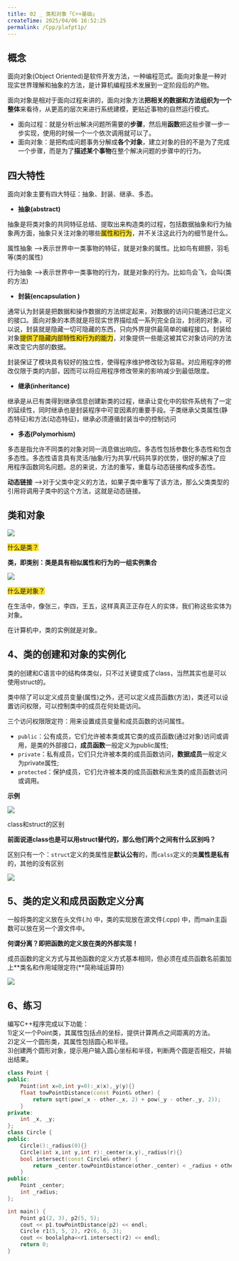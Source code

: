 ```yaml
---
title: 02 _ 类和对象「C++基础」
createTime: 2025/04/06 16:52:25
permalink: /Cpp/plafpt1p/
---
```

##  概念
面向对象(Object Oriented)是软件开发方法，一种编程范式。面向对象是一种对现实世界理解和抽象的方法，是计算机编程技术发展到一定阶段后的产物。

面向对象是相对于面向过程来讲的，面向对象方法**把相关的数据和方法组织为一个整体**来看待，从更高的层次来进行系统建模，更贴近事物的自然运行模式。

+ 面向过程：就是分析出解决问题所需要的**步骤**，然后用**函数**把这些步骤一步一步实现，使用的时候一个一个依次调用就可以了。
+ 面向对象：是把构成问题事务分解成**各个对象**，建立对象的目的不是为了完成一个步骤，而是为了**描述某个事物**在整个解决问题的步骤中的行为。

##  四大特性
面向对象主要有四大特征：抽象、封装、继承、多态。

+ **抽象(abstract)**

抽象是将类对象的共同特征总结、提取出来构造类的过程，包括数据抽象和行为抽象两方面，抽象只关注对象的哪些<font style="background-color:#FBDE28;">属性和行为</font>，并不关注这此行为的细节是什么。

属性抽象 -->表示世界中一类事物的特征，就是对象的属性。比如鸟有翅膀，羽毛等(类的属性)

行为抽象 -->表示世界中一类事物的行为，就是对象的行为。比如鸟会飞，会叫(类的方法)

+ **封装(encapsulation )**

通常认为封装是把数据和操作数据的方法绑定起来，对数据的访问只能通过已定义的接口。面向对象的本质就是将现实世界描绘成一系列完全自治，封闭的对象，可以说，封装就是隐藏一切可隐藏的东西，只向外界提供最简单的编程接口。封装给对象<font style="background-color:#FBDE28;">提供了隐藏内部特性和行为的能力</font>，对象提供一些能这被其它对象访问的方法来改变它内部的数据。

封装保证了模块具有较好的独立性，使得程序维护修改较为容易。对应用程序的修改仅限于类的内部，因而可以将应用程序修改带来的影响减少到最低限度。

+ **继承(inheritance)**

继承是从已有类得到继承信息创建新类的过程，继承让变化中的软件系统有了一定的延续性，同时继承也是封装程序中可变因素的重要手段。子类继承父类属性(静态特征)和方法(动态特征)，继承必须遵循封装当中的控制访问

+ **多态(Polymorhism)**

多态是指允许不同类的对象对同一消息做出响应。多态性包括参数化多态性和包含多态性。多态性语言具有灵活/抽象/行为共享/代码共享的优势，很好的解决了应用程序函数同名问题。总的来说，方法的重写，重载与动态链接构成多态性。

**动态链接** -->对于父类中定义的方法，如果子类中重写了该方法，那么父类类型的引用将调用子类中的这个方法，这就是动态链接。

##  类和对象
![](https://xiaokcoding-image.oss-cn-beijing.aliyuncs.com/20250405205927378.png)

<font style="background-color:#FBDE28;">什么是类？</font>

**类，即类别：类是具有相似属性和行为的一组实例集合**



![](https://xiaokcoding-image.oss-cn-beijing.aliyuncs.com/20250405205927379.png)



<font style="background-color:#FBDE28;">什么是对象？</font>

在生活中，像张三，李四，王五，这样真真正正存在人的实体，我们称这些实体为对象。

在计算机中，类的实例就是对象。

## 4、类的创建和对象的实例化
类的创建和C语言中的结构体类似，只不过关键变成了class，当然其实也是可以使用struct的。

类中除了可以定义成员变量(属性)之外，还可以定义成员函数(方法)，类还可以设置访问权限，可以控制类中的成员在何处能访问。

三个访问权限限定符：用来设置成员变量和成员函数的访问属性。

+ `public`：公有成员，它们允许被本类或其它类的成员函数(通过对象)访问或调用，是类的外部接口，**成员函数**一般定义为public属性;
+ `private`：私有成员，它们只允许被本类的成员函数访问，**数据成员**一般定义为private属性;
+ `protected`：保护成员，它们允许被本类的成员函数和派生类的成员函数访问或调用。

**示例**



![](https://xiaokcoding-image.oss-cn-beijing.aliyuncs.com/20250405205927380.png)

class和struct的区别

**前面说道class也是可以用struct替代的，那么他们两个之间有什么区别吗？**

区别只有一个：`struct`定义的类属性是**默认公有**的，而`calss`定义的类**属性是私有**的，其他的没有区别

![](https://xiaokcoding-image.oss-cn-beijing.aliyuncs.com/20250405205927381.png)

## 5、类的定义和成员函数定义分离
一般将类的定义放在头文件(.h) 中，类的实现放在源文件(.cpp) 中，而main主函数可以放在另一个源文件中。

**何谓分离？即把函数的定义放在类的外部实现！**

成员函数的定义方式与其他函数的定义方式基本相同，但必须在成员函数名前面加上**类名和作用域限定符(**简称域运算符)

![](https://xiaokcoding-image.oss-cn-beijing.aliyuncs.com/20250405205927382.png)

## 6、练习
编写C++程序完成以下功能：  
1)定义一个Point类，其属性包括点的坐标，提供计算两点之间距离的方法。  
2)定义一个圆形类，其属性包括圆心和半径。  
3)创建两个圆形对象，提示用户输入圆心坐标和半径，判断两个圆是否相交，并输出结果。

```cpp
class Point {
public:
	Point(int x=0,int y=0):_x(x),_y(y){}
	float towPointDistance(const Point& other) {
		return sqrt(pow(_x - other._x, 2) + pow(_y - other._y, 2));
	}
private:
	int _x, _y;
};
class Circle {
public:
	Circle():_radius(0){}
	Circle(int x,int y,int r):_center(x,y),_radius(r){}
	bool intersect(const Circle& other) {
		return _center.towPointDistance(other._center) < _radius + other._radius;
	}
public:
	Point _center;
	int _radius;
};

int main() {
	Point p1(2, 3), p2(5, 5);
	cout << p1.towPointDistance(p2) << endl;
	Circle r1(5, 5, 2), r2(6, 6, 3);
	cout << boolalpha<<r1.intersect(r2) << endl;
	return 0;
}
```

